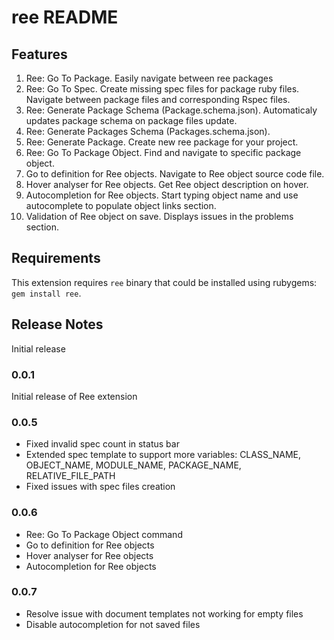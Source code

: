 # ree README

## Features

1. Ree: Go To Package. Easily navigate between ree packages
2. Ree: Go To Spec. Create missing spec files for package ruby files. Navigate between package files and corresponding Rspec files.
3. Ree: Generate Package Schema (Package.schema.json). Automaticaly updates package schema on package files update.
4. Ree: Generate Packages Schema (Packages.schema.json).		
5. Ree: Generate Package. Create new ree package for your project.
6. Ree: Go To Package Object. Find and navigate to specific package object.
7. Go to definition for Ree objects. Navigate to Ree object source code file.
8. Hover analyser for Ree objects. Get Ree object description on hover.
9. Autocompletion for Ree objects. Start typing object name and use autocomplete to populate object links section.
10. Validation of Ree object on save. Displays issues in the problems section.
    
## Requirements

This extension requires `ree` binary that could be installed using rubygems: `gem install ree`.

## Release Notes

Initial release

### 0.0.1

Initial release of Ree extension

### 0.0.5
* Fixed invalid spec count in status bar
* Extended spec template to support more variables: CLASS_NAME, OBJECT_NAME, MODULE_NAME, PACKAGE_NAME, RELATIVE_FILE_PATH
* Fixed issues with spec files creation

### 0.0.6
* Ree: Go To Package Object command
* Go to definition for Ree objects
* Hover analyser for Ree objects
* Autocompletion for Ree objects

### 0.0.7
* Resolve issue with document templates not working for empty files
* Disable autocompletion for not saved files
  